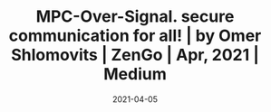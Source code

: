 ---
title: "MPC-Over-Signal. secure communication for all! | by Omer Shlomovits | ZenGo | Apr, 2021 | Medium"
date: 2021-04-05
externalLink: https://medium.com/zengo/mpc-over-signal-977db599de66
---
